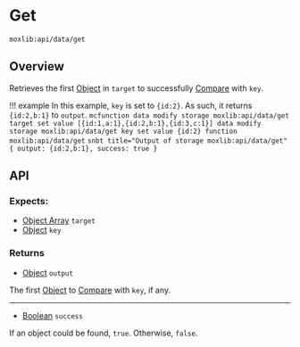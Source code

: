 # Get
`moxlib:api/data/get`

## Overview
Retrieves the first [Object](/types/#object) in `target` to successfully [Compare](/modules/data/compare) with `key`.

!!! example
    In this example, `key` is set to `{id:2}`. As such, it returns `{id:2,b:1}` to `output`.
    ``` mcfunction
    data modify storage moxlib:api/data/get target set value [{id:1,a:1},{id:2,b:1},{id:3,c:1}]
    data modify storage moxlib:api/data/get key set value {id:2}
    function moxlib:api/data/get
    ```
    ``` snbt title="Output of storage moxlib:api/data/get"
    {
      output: {id:2,b:1},
      success: true
    }
    ```

## API
### Expects:
- [Object Array](/types#array) `target`
- [Object](/types#object) `key`

### Returns
- [Object](/types#object) `output`

The first [Object](/types#object) to [Compare](/modules/data/compare) with `key`, if any.

---

- [Boolean](/types#boolean) `success`

If an object could be found, `true`. Otherwise, `false`.